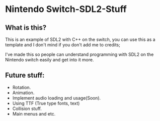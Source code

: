 # Nintendo Switch-SDL2-Stuff
## What is this?
This is an example of SDL2 with C++ on the switch, you can use this as a template and I don't mind if you don't add me to credits;

I've made this so people can understand programming with SDL2 on the Nintendo switch easily and get into it more.

## Future stuff:

* Rotation.
* Animation.
* Implement audio loading and usage(Soon).
* Using TTF (True type fonts, text)
* Collision stuff.
* Main menus and etc.
